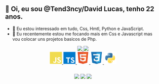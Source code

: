 ## 👋 Oi, eu sou @Tend3ncy/David Lucas, tenho 22 anos. 
- 👀 Eu estou interessado em tudo, Css, Hmtl, Python e JavaScript.
- 🌱 Eu recentemente estou me focando mais em Css e Javascript mas vou colocar uns projetos basicos de Php.



<div align="center">
  <a href="https://github.com/tend3ncy">
  <img height="140em" src="https://github-readme-stats.vercel.app/api?username=tend3ncy&show_icons=true&theme=dark&include_all_commits=true&count_private=true"/>
  <img height="140em" src="https://github-readme-stats.vercel.app/api/top-langs/?username=tend3ncy&layout=compact&langs_count=7&theme=dark"/>
</div>
<div align="center">
  <img align="flex" alt="lucas-Js" height="40" width="40" src="https://raw.githubusercontent.com/devicons/devicon/master/icons/javascript/javascript-plain.svg">
  <img align="flex" alt="lucas-Ts" height="40" width="40" src="https://raw.githubusercontent.com/devicons/devicon/master/icons/typescript/typescript-plain.svg">
  <img align="flex" alt="lucas-HTML" height="40" width="40" src="https://raw.githubusercontent.com/devicons/devicon/master/icons/html5/html5-original.svg">
  <img align="flex" alt="lucas-CSS" height="40" width="40" src="https://raw.githubusercontent.com/devicons/devicon/master/icons/css3/css3-original.svg">
  <img align="flex" alt="lucas-Python" height="40" width="40" src="https://raw.githubusercontent.com/devicons/devicon/master/icons/python/python-original.svg">

  
  ##
 
<div> 
  <a href = "mailto:davidcontatodev@gmail.com"><img src="https://img.shields.io/badge/-Gmail-%23333?style=for-the-badge&logo=gmail&logoColor=white" target="_blank"></a>
  <a href="https://www.linkedin.com/in/david-lucas-92619a1b3" target="_blank"><img src="https://img.shields.io/badge/-LinkedIn-%230077B5?style=for-the-badge&logo=linkedin&logoColor=white" target="_blank"></a> 
 <a href="https://instagram.com/sot_dev" target="_blank"><img src="https://img.shields.io/badge/-Instagram-%23E4405F?style=for-the-badge&logo=instagram&logoColor=white" target="_blank"></a>
 </div>


